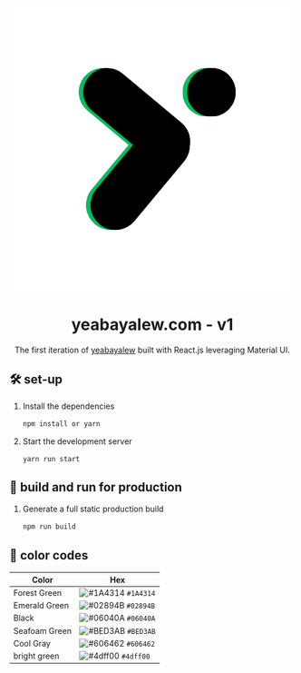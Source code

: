 <p align="center">
  <img src="src\assets\Y.png"/>
</p>
<h1 align="center">
  yeabayalew.com - v1
</h1>
<p align="center">
  The first iteration of <a href="https://yeabayalew.com" target="_blank">yeabayalew</a> built with React.js leveraging Material UI.
</p>


## 🛠 set-up

1. Install the dependencies

   ```sh
   npm install or yarn
   ```

2. Start the development server

   ```sh
   yarn run start
   ```

## 🚀 build and run for production

1. Generate a full static production build

   ```sh
   npm run build
   ```


## 🎨 color codes

| Color          | Hex                                                                |
| -------------- | ------------------------------------------------------------------ |
| Forest Green   | ![#1A4314](https://via.placeholder.com/10/1A4314?text=+) `#1A4314` |
| Emerald Green  | ![#02894B](https://via.placeholder.com/10/02894B?text=+) `#02894B` |
| Black          | ![#06040A](https://via.placeholder.com/10/06040A?text=+) `#06040A` |
| Seafoam Green  | ![#BED3AB](https://via.placeholder.com/10/BED3AB?text=+) `#BED3AB` |
| Cool Gray      | ![#606462](https://via.placeholder.com/10/606462?text=+) `#606462` |
| bright green   | ![#4dff00](https://via.placeholder.com/10/4dff00?text=+) `#4dff00` |
